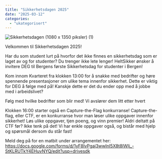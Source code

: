 ```yaml
---
title: "Sikkerhetsdagen 2025"
date: "2025-03-12"
categories: 
  - "ukategorisert"
---
```

![Sikkerhetsdagen (1080 x 1350 piksler) (1)](https://github.com/user-attachments/assets/f0cf24de-a5e0-4de3-9b5a-6f99177b1dba)


 
Velkommen til Sikkerhetsdagen 2025! 

Har du som student lurt på hvorfor det ikke finnes en sikkerhetsdag som er laget av og for studenter? Du trenger ikke lete lenger! HeltSikker ønsker å invitere DEG til Bergens første Sikkerhetsdag for studenter i Bergen!

Kom innom Kvarteret fra klokken 13:00 for å snakke med bedrifter og høre spennende presentasjoner om ulike tema innenfor sikkerhet. Dette er viktig for DEG å følge med på! Kanskje dette er det du ender opp med å jobbe med i arbeidslivet?

Følg med hvilke bedrifter som blir med! Vi avslører dem litt etter hvert 

Klokken 16:00 starter også en Capture-the-Flag konkurranse! Capture-the-flag, eller CTF, er en konkurranse hvor man løser ulike oppgaver innenfor sikkerhet! Løs ulike oppgaver, tjen poeng, og vinn premier!
Aldri deltatt på CTF før? Ikke tenk på det! Vi har enkle oppgaver også, og bistår med hjelp og spørsmål dersom du står fast!

Meld deg på for en matbit under arrangementet her: https://docs.google.com/forms/d/1yF8IvPgaj3wwInI5X8t8IWIj_-StKLRUTkY4EHuvNYQ/edit?usp=drivesdk
